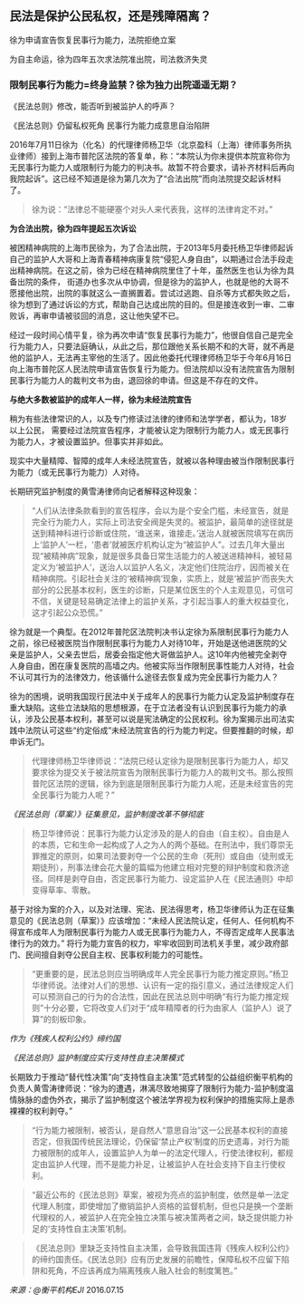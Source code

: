 ---
---
## 民法是保护公民私权，还是残障隔离？

徐为申请宣告恢复民事行为能力，法院拒绝立案

为自主命运，徐为四年五次求法院准出院，司法救济失灵

### 限制民事行为能力=终身监禁？徐为独力出院遥遥无期？

《民法总则》修改，能否听到被监护人的呼声？

《民法总则》仍留私权死角  民事行为能力成意思自治陷阱



2016年7月11日徐为（化名）的代理律师杨卫华（北京盈科（上海）律师事务所执业律师）接到上海市普陀区法院的答复单，称：“本院认为你未提供本院宣称你为无民事行为能力人或限制行为能力的判决书。故暂不符合要求，请补齐材料后再向我院起诉”。这已经不知道是徐为第几次为了“合法出院”而向法院提交起诉材料了。

> 徐为说：“法律总不能硬塞个对头人来代表我，这样的法律肯定不对。”


**为合法出院，徐为四年提起五次诉讼**

被困精神病院的上海市民徐为，为了合法出院，于2013年5月委托杨卫华律师起诉自己的监护人大哥和上海青春精神病康复院“侵犯人身自由”，以期通过合法手段走出精神病院。在这之前，徐为已经在精神病院里住了十年，虽然医生也认为徐为具备出院的条件， 街道办也多次从中协调，但是徐为的监护人，也就是他的大哥不愿接他出院，出院的事就这么一直搁置着。尝试过逃跑、自杀等方式都失败之后，徐为想到了通过诉讼的方式，帮助自己达成出院的目的。但是接连收到一审、二审败诉，再审申请被驳回的消息，这让他失望不已。

经过一段时间心情平复，徐为再次申请“恢复民事行为能力”，他很自信自己是完全行为能力人，只要法庭确认，从此之后，那位跟他关系长期不和的大哥，就不再是他的监护人，无法再主宰他的生活了。因此他委托代理律师杨卫华于今年6月16日向上海市普陀区人民法院申请宣告恢复行为能力。但法院却以没有法院宣告为限制民事行为能力人的裁判文书为由，退回徐的申请。但这是不存在的文件。


**与绝大多数被监护的成年人一样，徐为未经法院宣告**

稍为有些法律常识的人，以及专门修读过法律的律师和法学学者，都认为，18岁以上公民， 需要经过法院宣告程序，才能被认定为限制行为能力人，或无民事行为能力人，才被设置监护。但事实并非如此。

现实中大量精障、智障的成年人未经法院宣告，就被以各种理由被当作限制民事行为能力（或无民事行为能力）人对待。

长期研究监护制度的黄雪涛律师向记者解释这种现象：
> “人们从法律条款看到的宣告程序，会以为是个安全门槛，未经宣告，就是完全行为能力人，实际上司法安全阀是失灵的。被监护，最简单的途径就是送到精神科进行诊断或住院，‘谁送来，谁接走。’送治人就被医院填写在病历上‘监护人’一栏，‘患者’就被医疗机构认定为“被监护人”。过去几年大量出现“被精神病”现象，就是很多具备日常生活能力的人被送进精神科，被轻易定义为‘被监护人’，送治人以监护人名义，决定他们住院治疗，因而被关在精神病院。引起社会关注的‘被精神病’现象，实质上，就是‘被监护’而丧失大部分的公民基本权利，医生的诊断，只是某位医生的个人主观意见，可信可不信，关键是轻易确定法律上的监护关系，才引起当事人的重大权益变化，这才引起公众恐慌。” 

徐为就是一个典型。在2012年普陀区法院判决书认定徐为系限制民事行为能力人之前，徐已经被医院当作限制民事行为能力人对待10年，开始是送他进医院的父亲是监护人，父亲去世后，居委会指定他大哥做监护人。这10年内他被完全剥夺人身自由，困在康复医院的高墙之内。他被实际当作限制民事性能力人对待，社会不认可其行为的法律效力，他该循什么途径去恢复成为完全民事行为能力人？

徐为的困境，说明我国现行民法中关于成年人的民事行为能力认定及监护制度存在重大缺陷。这些立法缺陷的思想根源，在于立法者没有认识到民事行为能力的承认，涉及公民基本权利，甚至可以说是宪法确定的公民权利。徐为案揭示出司法实践中法院认可这些“约定俗成”未经法院宣告的行为能力判定。但要推翻的时候，却申诉无门。

> 代理律师杨卫华律师说：“法院已经认定徐为是限制民事行为能力人，却又要求徐为提交关于被法院宣告为限制民事行为能力人的裁判文书。那么按照普陀区法院的逻辑，徐为到底是限制民事行为能力人呢，还是未经宣告的完全民事行为能力人呢？”


*《民法总则（草案）》征集意见，监护制度改革不够彻底*


> 杨卫华律师说：民事行为能力认定涉及的是人的自由（自主权）。自由是人的本质，它和生命一起构成了人之为人的两个基础。在刑法中，我们尊崇无罪推定的原则，如果司法要剥夺一个公民的生命（死刑）或自由（徒刑或无期徒刑），刑事法律会花大量的篇幅为他建立相对完整的辩护制度和救济途径。同样是剥夺自由，否定民事行为能力、设定监护人在《民法通则》中却变得草率、零散。

基于对徐为案的介入，以及对法理、宪法、民法得思考，杨卫华律师认为正在征集意见的《民法总则（草案）》应该增加：“未经人民法院认定，任何人、任何机构不得宣布成年人为限制民事行为能力人或无民事行为能力人，不得否定成年人民事法律行为的效力。” 将行为能力宣告的权力，牢牢收回到司法机关手里，减少政府部门、民间擅自剥夺公民自主权、民事权利能力的可能性。

> “更重要的是，民法总则应当明确成年人完全民事行为能力推定原则。”杨卫华律师说。法律对人们的思想、认识有一定的指引意义，通过法律规定人们可以预测自己的行为的合法性，因此在民法总则中明确“有行为能力推定规则”十分必要，它将改变人们对于“成年精障者的行为由家人（监护人）说了算”的刻板印象。


*作为《残疾人权利公约》缔约国*

*《民法总则》监护制度应实行支持性自主决策模式*


长期致力于推动“替代性决策”向“支持性自主决策”范式转型的公益组织衡平机构的负责人黄雪涛律师说：“徐为的遭遇，淋漓尽致地揭穿了限制行为能力-监护制度温情脉脉的虚伪外衣，揭示了监护制度这个被法学界视为权利保护的措施实际上是赤裸裸的权利剥夺。”

> “行为能力被限制，被否认，是自然人“意思自治”这一公民基本权利的直接否定，但我国传统民法理论，仍保留‘禁止产权’制度的历史遗毒，对行为能力被限制的成年人，设置监护人为单一的法定代理人，行使法律权利，都规定由监护人代理，而不是能力补足，让被监护人在社会支持下自主行使权利。

> “最近公布的《民法总则》草案，被视为亮点的监护制度，依然是单一法定代理人制度，即使增加了撤销监护人资格的监督机制，但也只是换一个垄断代理权的人，被监护人在完全独立决策与被决策两者之间，缺乏提供能力补足的‘支持性自主决策’机制。

>《民法总则》里缺乏支持性自主决策，会导致我国违背《残疾人权利公约》的缔约国责任。《民法总则》应有历史发展的前瞻性，保障私权不应留下陷阱和死角，不应该再成为隔离残疾人融入社会的制度篱笆。”


_来源：@衡平机构EJI_
 2016.07.15
